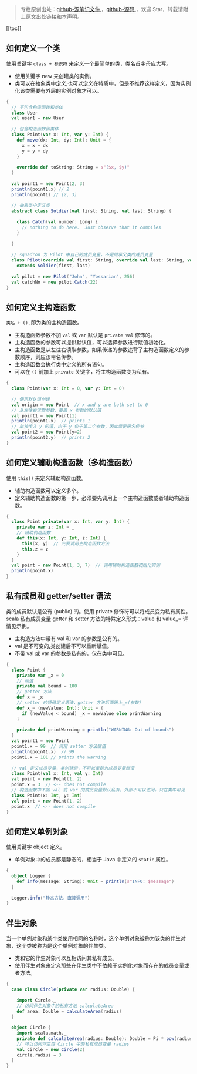 > 专栏原创出处：[github-源笔记文件 ](https://github.com/GourdErwa/review-notes/tree/master/language/scala-basis) ，[github-源码 ](https://github.com/GourdErwa/scala-advanced/tree/master/scala-base/src/main/scala/com/gourd/scala/base/)，欢迎 Star，转载请附上原文出处链接和本声明。

[[toc]] 
## 如何定义一个类
使用关键字 `class + 标识符` 来定义一个最简单的类，类名首字母应大写。  
* 使用关键字 new 来创建类的实例。  
* 类可以在抽象类中定义,也可以定义在特质中，但是不推荐这样定义，因为实例化该类需要有外层的实例对象才可以。
```scala
{
  // 不包含构造函数和类体
  class User
  val user1 = new User
  
  // 包含构造函数和类体
  class Point(var x: Int, var y: Int) {
    def move(dx: Int, dy: Int): Unit = {
      x = x + dx
      y = y + dy
    }
  
    override def toString: String = s"($x, $y)"
  }
  
  val point1 = new Point(2, 3)
  println(point1.x) // 2
  println(point1) // (2, 3)
  
  // 抽象类中定义类
  abstract class Soldier(val first: String, val last: String) {
  
    class Catch(val number: Long) {
      // nothing to do here.  Just observe that it compiles
    }
  
  }
  
  // squadron 为 Pilot 中自己的成员变量，不是继承父类的成员变量
  class Pilot(override val first: String, override val last: String, val squadron: Long)
    extends Soldier(first, last)
  
  val pilot = new Pilot("John", "Yossarian", 256)
  val catchNo = new pilot.Catch(22)
}
```
## 如何定义主构造函数
`类名 + ()` ,即为类的主构造函数。 
* 主构造函数参数不加 `val` 或 `var` 默认是 `private val` 修饰的。
* 主构造函数的参数可以提供默认值，可以选择参数进行赋值初始化。  
* 主构造函数是从左往右读取参数，如果传递的参数违背了主构造函数定义的参数顺序，则应该带名传参。
* 主构造函数会执行类中定义的所有语句。
* 可以在 `()` 前加上 `private` 关键字，将主构造函数变为私有。
```scala
{
  class Point(var x: Int = 0, var y: Int = 0)
  
  // 使用默认值创建
  val origin = new Point  // x and y are both set to 0
  // 从左往右读取参数，覆盖 x 参数的默认值
  val point1 = new Point(1)
  println(point1.x)  // prints 1
  // 单独传入 y 的值，由于 y 位于第二个参数，因此需要带名传参
  val point2 = new Point(y=2)
  println(point2.y)  // prints 2
}
```
## 如何定义辅助构造函数（多构造函数）
使用 `this()` 来定义辅助构造函数。  
* 辅助构造函数可以定义多个。
* 定义辅助构造函数的第一步，必须要先调用上一个主构造函数或者辅助构造函数。
```scala
{
  class Point private(var x: Int, var y: Int) {
    private var z: Int = _
    // 辅助构造函数
    def this(x: Int, y: Int, z: Int) {
      this(x, y)  // 先要调用主构造函数方法
      this.z = z
    }
  }
  val point = new Point(1, 3, 7)  // 调用辅助构造函数初始化实例
  println(point.x)
}
```
## 私有成员和 getter/setter 语法
类的成员默认是公有 (public) 的。使用 private 修饰符可以将成员变为私有属性。  
scala 私有成员变量 getter 和 setter 方法的特殊定义形式：value 和 value_= 详情见示例。  
* 主构造方法中带有 val 和 var 的参数是公有的。  
* val 是不可变的,类创建后不可以重新赋值。  
* 不带 val 或 var 的参数是私有的，仅在类中可见。
```scala
{
  class Point {
    private var _x = 0
    // 阈值
    private val bound = 100
    // getter 方法
    def x = _x
    // setter 的特殊定义语法，getter 方法后面跟上_=(参数)
    def x_= (newValue: Int): Unit = {
      if (newValue < bound) _x = newValue else printWarning
    }
  
    private def printWarning = println("WARNING: Out of bounds")
  }
  val point1 = new Point
  point1.x = 99  // 调用 setter 方法赋值
  println(point1.x)  // 99 
  point1.x = 101 // prints the warning
  
  // val 定义成员变量，类创建后，不可以重新为成员变量赋值
  class Point(val x: Int, val y: Int)
  val point = new Point(1, 2)
  point.x = 3  // <-- does not compile
  // 构造函数中不加 val 或 var 的成员变量默认私有，外部不可以访问，只在类中可见
  class Point(x: Int, y: Int)
  val point = new Point(1, 2)
  point.x  // <-- does not compile
}
```
## 如何定义单例对象
使用关键字 object 定义。  
* 单例对象中的成员都是静态的，相当于 Java 中定义的 `static` 属性。
```scala
{
  object Logger {
    def info(message: String): Unit = println(s"INFO: $message")
  }
  
  Logger.info("静态方法，直接调用")
}
```
## 伴生对象
当一个单例对象和某个类使用相同的名称时，这个单例对象被称为该类的伴生对象，这个类被称为是这个单例对象的伴生类。  
* 类和它的伴生对象可以互相访问其私有成员。  
* 使用伴生对象来定义那些在伴生类中不依赖于实例化对象而存在的成员变量或者方法。
```scala
{
  case class Circle(private var radius: Double) {
  
    import Circle._
    // 访问伴生对象中的私有方法 calculateArea
    def area: Double = calculateArea(radius)
  }
  
  object Circle {
    import scala.math._
    private def calculateArea(radius: Double): Double = Pi * pow(radius, 2.0)
    // 可以访问伴生类 Circle 中的私有成员变量 radius
    val circle = new Circle(2)
    circle.radius = 3
  }
}
```